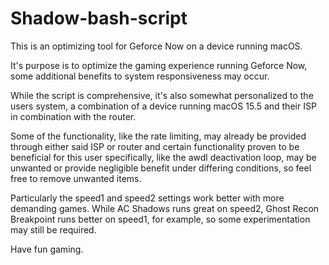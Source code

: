 # Shadow-bash-script
This is an optimizing tool for Geforce Now on a device running macOS.

It's purpose is to optimize the gaming experience running Geforce Now, some additional benefits to system responsiveness may occur.

While the script is comprehensive, it's also somewhat personalized to the users system, a combination of a device running macOS 15.5 and their ISP in combination with the router.

Some of the functionality, like the rate limiting, may already be provided through either said ISP or router and certain functionality proven to be beneficial for this user specifically, like the awdl deactivation loop, may be unwanted or provide negligible benefit under differing conditions, so feel free to remove unwanted items.

Particularly the speed1 and speed2 settings work better with more demanding games.
While AC Shadows runs great on speed2, Ghost Recon Breakpoint runs better on speed1, for example, so some experimentation may still be required.

Have fun gaming.


